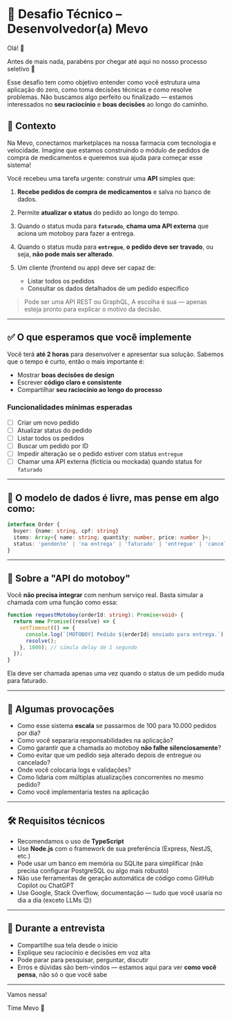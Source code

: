 # 🧪 Desafio Técnico – Desenvolvedor(a) Mevo

Olá! 👋

Antes de mais nada, parabéns por chegar até aqui no nosso processo seletivo 🙌

Esse desafio tem como objetivo entender como você estrutura uma aplicação do zero, como toma decisões técnicas e como resolve problemas. Não buscamos algo perfeito ou finalizado — estamos interessados no **seu raciocínio** e **boas decisões** ao longo do caminho.

## 🧠 Contexto

Na Mevo, conectamos marketplaces na nossa farmacia com tecnologia e velocidade. Imagine que estamos construindo o módulo de pedidos de compra de medicamentos e queremos sua ajuda para começar esse sistema!

Você recebeu uma tarefa urgente: construir uma **API** simples que:

1. **Recebe pedidos de compra de medicamentos** e salva no banco de dados.
2. Permite **atualizar o status** do pedido ao longo do tempo.
3. Quando o status muda para **`faturado`**, **chama uma API externa** que aciona um motoboy para fazer a entrega.
4. Quando o status muda para **`entregue`**, **o pedido deve ser travado**, ou seja, **não pode mais ser alterado**.
5. Um cliente (frontend ou app) deve ser capaz de:

   * Listar todos os pedidos
   * Consultar os dados detalhados de um pedido específico

> Pode ser uma API REST ou GraphQL, A escolha é sua — apenas esteja pronto para explicar o motivo da decisão.

---

## ✅ O que esperamos que você implemente

Você terá **até 2 horas** para desenvolver e apresentar sua solução. Sabemos que o tempo é curto, então o mais importante é:

* Mostrar **boas decisões de design**
* Escrever **código claro e consistente**
* Compartilhar **seu raciocínio ao longo do processo**

### Funcionalidades mínimas esperadas

* [ ] Criar um novo pedido
* [ ] Atualizar status do pedido
* [ ] Listar todos os pedidos
* [ ] Buscar um pedido por ID
* [ ] Impedir alteração se o pedido estiver com status `entregue`
* [ ] Chamar uma API externa (fictícia ou mockada) quando status for `faturado`

---

## 🧩 O modelo de dados é livre, mas pense em algo como:

```ts
interface Order {
  buyer: {name: string, cpf: string}
  items: Array<{ name: string; quantity: number, price: number }>;
  status: 'pendente' | 'na entrega' | 'faturado' | 'entregue' | 'cancelado';
}
```

---

## 🚚 Sobre a "API do motoboy"

Você **não precisa integrar** com nenhum serviço real. Basta simular a chamada com uma função como essa:

```ts
function requestMotoboy(orderId: string): Promise<void> {
  return new Promise((resolve) => {
    setTimeout(() => {
      console.log(`[MOTOBOY] Pedido ${orderId} enviado para entrega.`);
      resolve();
    }, 1000); // simula delay de 1 segundo
  });
}

```

Ela deve ser chamada apenas uma vez quando o status de um pedido muda para faturado.


---

## 🧠 Algumas provocações

* Como esse sistema **escala** se passarmos de 100 para 10.000 pedidos por dia?
* Como você separaria responsabilidades na aplicação?
* Como garantir que a chamada ao motoboy **não falhe silenciosamente**?
* Como evitar que um pedido seja alterado depois de entregue ou cancelado?
* Onde você colocaria logs e validações?
* Como lidaria com múltiplas atualizações concorrentes no mesmo pedido?
* Como você implementaria testes na aplicação

---

## 🛠️ Requisitos técnicos

* Recomendamos o uso de **TypeScript**
* Use **Node.js** com o framework de sua preferência (Express, NestJS, etc.)
* Pode usar um banco em memória ou SQLite para simplificar (não precisa configurar PostgreSQL ou algo mais robusto)
* Não use ferramentas de geração automática de código como GitHub Copilot ou ChatGPT
* Use Google, Stack Overflow, documentação — tudo que você usaria no dia a dia (exceto LLMs 😉)

---

## 🤝 Durante a entrevista

* Compartilhe sua tela desde o início
* Explique seu raciocínio e decisões em voz alta
* Pode parar para pesquisar, perguntar, discutir
* Erros e dúvidas são bem-vindos — estamos aqui para ver **como você pensa**, não só o que você sabe

---

Vamos nessa!

Time Mevo 🧪
